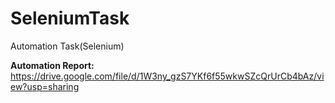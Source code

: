 # SeleniumTask
Automation Task(Selenium)

**Automation Report:**
https://drive.google.com/file/d/1W3ny_gzS7YKf6f55wkwSZcQrUrCb4bAz/view?usp=sharing
